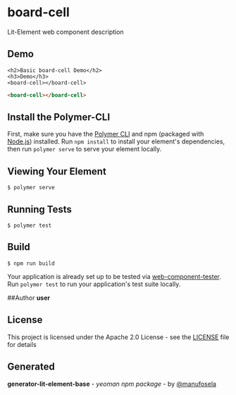 # board-cell

Lit-Element web component description

## Demo

```
<h2>Basic board-cell Demo</h2>
<h3>Demo</h3>
<board-cell></board-cell>

```
<!---
```
<custom-element-demo>
  <template>
    <link rel="import" href="board-cell.html">
    <next-code-block></next-code-block>
  </template>
</custom-element-demo>
```
-->
```html
<board-cell></board-cell>

```
## Install the Polymer-CLI

First, make sure you have the [Polymer CLI](https://www.npmjs.com/package/polymer-cli) and npm (packaged with [Node.js](https://nodejs.org)) installed. Run `npm install` to install your element's dependencies, then run `polymer serve` to serve your element locally.

## Viewing Your Element

```
$ polymer serve
```

## Running Tests

```
$ polymer test
```

## Build
```
$ npm run build
```

Your application is already set up to be tested via [web-component-tester](https://github.com/Polymer/web-component-tester). Run `polymer test` to run your application's test suite locally.

##Author
**user**

## License

This project is licensed under the Apache 2.0 License - see the [LICENSE](LICENSE) file for details

## Generated

**generator-lit-element-base** - *yeoman npm package* - by [@manufosela](https://github.com/manufosela/generator-litelement-webcomponent)